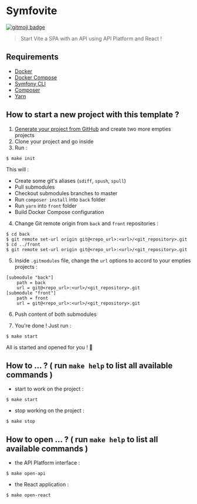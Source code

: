 # Symfovite

[![gitmoji badge](https://img.shields.io/badge/gitmoji-%20😜%20😍-FFDD67.svg?style=flat-square)](https://github.com/carloscuesta/gitmoji)

> Start Vite a SPA with an API using API Platform and React !

## Requirements

- [Docker](https://docs.docker.com/get-docker)
- [Docker Compose](https://docs.docker.com/compose/install)
- [Symfony CLI](https://symfony.com/download)
- [Composer](https://getcomposer.org/download)
- [Yarn](https://yarnpkg.com/getting-started/install)

## How to start a new project with this template ?

1) [Generate your project from GitHub](https://github.com/Arkanii/symfovite/generate) and create two more empties projects
2) Clone your project and go inside
3) Run :

```shell
$ make init
```

This will :

- Create some git's aliases (`sdiff`, `spush`, `spull`)
- Pull submodules
- Checkout submodules branches to master
- Run `composer install` into `back` folder
- Run `yarn` into `front` folder
- Build Docker Compose configuration

4) Change Git remote origin from `back` and `front` repositories :

```shell
$ cd back
$ git remote set-url origin git@<repo_url>:<url>/<git_repository>.git
$ cd ../front
$ git remote set-url origin git@<repo_url>:<url>/<git_repository>.git
```

5) Inside `.gitmodules` file, change the `url` options to accord to your empties projects :

```
[submodule "back"]
	path = back
	url = git@<repo_url>:<url>/<git_repository>.git
[submodule "front"]
	path = front
	url = git@<repo_url>:<url>/<git_repository>.git
```

6) Push content of both submodules

7) You're done ! Just run :

```shell
$ make start
```

All is started and opened for you ! :tada:

## How to ... ? ( run `make help` to list all available commands )

- start to work on the project :

```shell
$ make start
```

- stop working on the project :

```shell
$ make stop
```

## How to open ... ? ( run `make help` to list all available commands )

- the API Platform interface : 

```shell
$ make open-api
```

- the React application :

```shell
$ make open-react
```
